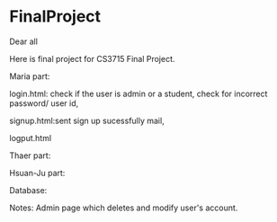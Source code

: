 # FinalProject
Dear all

Here is final project for CS3715 Final Project.

Maria part:

login.html: check if the user is admin or a student, check for incorrect password/ user id, 

signup.html:sent sign up sucessfully mail,

logput.html

Thaer part:

Hsuan-Ju part:

Database:


Notes: Admin page which deletes and modify user's account.
